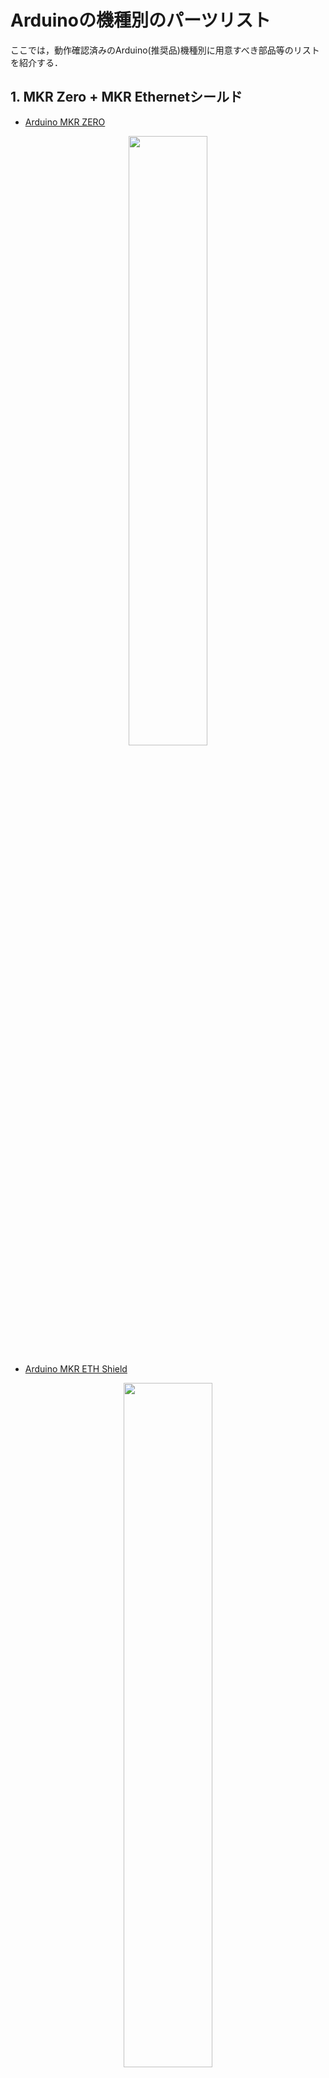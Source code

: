# Arduinoの機種別のパーツリスト
ここでは，動作確認済みのArduino(推奨品)機種別に用意すべき部品等のリストを紹介する．


## 1. MKR Zero + MKR Ethernetシールド

- [Arduino MKR ZERO](https://store-usa.arduino.cc/products/arduino-mkr-zero-i2s-bus-sd-for-sound-music-digital-audio-data)

<div style="text-align: center;">
<img src="../images/MKR_Zero.png" width="50%">
</div>




- [Arduino MKR ETH Shield](https://store-usa.arduino.cc/products/arduino-mkr-eth-shield)

<div style="text-align: center;">
<img src="../images/MKR_Ethernet.png" width="53%">
</div>






- [Arduino MKR Connector Carrier](https://store-usa.arduino.cc/products/arduino-mkr-connector-carrier-grove-compatible)

<div style="text-align: center;">
<img src="../images/MKR_Grove_Shield.png" width="70%">
</div>





マイクロSD, LEDとRTCは用途によっては不要であるが，ここでは使うものとする．また，RTCは推奨品のDS3231を利用することとする．

- マイクロSDのメディア : 好きなものを購入すれば良い(ただし，16GB以下)．

- [Grove – Chainable RGB LED](https://www.seeedstudio.com/Grove-Chainable-RGB-Led-V2-0.html)

<div style="text-align: center;">
<img src="../images/Grove_Chainable_RGB_LED.jpg" width="30%">
</div>



- [Grove - 4 pin Male Jumper](https://www.seeedstudio.com/Grove-4-pin-Male-Jumper-to-Grove-4-pin-Conversion-Cable-5-PCs-per-Pack.html)

<div style="text-align: center;">
<img src="../images/Grove_4pin_Male_Jumper.jpg" width="70%">
</div>




- [Adafruit DS3231 Precision RTC Breakout](https://www.adafruit.com/product/3013)

<div style="text-align: center;">
<img src="../images/Adafruit_DS3231.jpg" width="40%">
</div>



RTCにはピンヘッダが添付されているが，直線上のものが添付されているため，これを利用すると基板に印字されている端子の名称が読めなく
なるため，下のようなL型のピンヘッダを使うことを勧める．
- [ピンヘッダ　（オスＬ型）](https://akizukidenshi.com/catalog/g/gC-01627/)


- [Grove - 4 pin Female Jumper to Grove 4 pin Conversion Cable](https://www.seeedstudio.com/Grove-4-pin-Female-Jumper-to-Grove-4-pin-Conversion-Cable-5-PCs-per-PAck.html)

<div style="text-align: center;">
<img src="../images/Grove_4pin_Female_Jumper.jpg" width="40%">
</div>



RTCに加えて，I2Cインターフェースを使うセンサを使う場合や，RTC無しでI2Cインターフェースを持つセンサを複数接続する場合のみ以下の物品は必要になるが，
センサとして，何を使うか明確で無い場合は用意しておく方が望ましい．

- [Grove - I2C Hub](https://www.seeedstudio.com/Grove-I2C-Hub.html)

<div style="text-align: center;">
<img src="../images/Grove_I2C_Hub.jpg" width="30%">
</div>



### イーサネットシールドのMACアドレス割当てとシールの貼り付け

PCやWiFi基地局，ルータ等はMACアドレスは機器に内蔵されたROMに記入されており，
プログラム上で記述する必要はないが，ArduinoはMACアドレスを持たないため，別途指定する必要がある．

Arduinoのイーサネットシールドのうち，Classicシリーズのシールドには，Arduinoの製造元が取得したMACアドレスが
記載されたシールが貼られているため，そのアドレスを利用すれば良い．一方，MKRのイーサネットシールドには
MACアドレスのシールがないため，自分でMACアドレスを決めて，そのアドレスを記入する必要がある．

イーサネットの国際規格では，ネットワーク機器の製造メーカーがルールに従って，1台に1つアドレスを自分のアドレスの在庫から割当て，
世界に1つのアドレスを発行することになっている．しかし，近年の仮想化技術の進展で，物理的な物が無いにもかかわらず，
MACアドレスを大量に使うシーンが増えたため，MACアドレス空間の中から，自由に使って良いアドレスを各自が適当に使う状況に
なっている．

自由に使って良いMACアドレス空間を利用し，MACアドレスを自動で生成するWebサービス([ここ](https://miniwebtool.com/ja/mac-address-generator/)とか[ここ](https://www.bungu-do.jp/tools/mac_address))も登場しており，
これを利用することで，MACアドレスの問題が発生する確率を非常に低く保ちながらも，勝手に発行したMACアドレスを使うことが可能になっている．

ここでは，MKRのイーサネットシールドを使うため，上記サービスを使って，MACアドレスを生成した上で，シールに記入して貼り付けておく．


<div style="text-align: center;">
<img src="../images/MACアドレスシールMKR.jpg" width="50%">
</div>



## 2. MKR WiFi1010 + マイクロSDシールド

- [Arduino MKR WiFi 1010](https://store-usa.arduino.cc/products/arduino-mkr-wifi-1010)

<div style="text-align: center;">
<img src="../images/MKR_WiFi1010.png" width="50%">
</div>



- [Arduino MKR Connector Carrier](https://store-usa.arduino.cc/products/arduino-mkr-connector-carrier-grove-compatible)

<div style="text-align: center;">
<img src="../images/MKR_Grove_Shield.png" width="70%">
</div>


マイクロSD, LEDとRTCは用途によっては不要であるが，ここでは使うものとする．また，RTCは推奨品のDS3231を利用することとする．

- マイクロSDのメディア : 好きなものを購入すれば良い(ただし，16GB以下)．

- [MKR SD Proto Shield](https://store-usa.arduino.cc/products/mkr-sd-proto-shield)

<div style="text-align: center;">
<img src="../images/MKR_SD.png" width="50%">
</div>


- [Grove – Chainable RGB LED](https://www.seeedstudio.com/Grove-Chainable-RGB-Led-V2-0.html)

<div style="text-align: center;">
<img src="../images/Grove_Chainable_RGB_LED.jpg" width="30%">
</div>



- [Adafruit DS3231 Precision RTC Breakout](https://www.adafruit.com/product/3013)

<div style="text-align: center;">
<img src="../images/Adafruit_DS3231.jpg" width="40%">
</div>




RTCにはピンヘッダが添付されているが，直線上のものが添付されているため，これを利用すると基板に印字されている端子の名称が読めなく
なるため，下のようなL型のピンヘッダを使うことを勧める．
- [ピンヘッダ　（オスＬ型）](https://akizukidenshi.com/catalog/g/gC-01627/)


- [Grove - 4 pin Female Jumper to Grove 4 pin Conversion Cable](https://www.seeedstudio.com/Grove-4-pin-Female-Jumper-to-Grove-4-pin-Conversion-Cable-5-PCs-per-PAck.html)

<div style="text-align: center;">
<img src="../images/Grove_4pin_Female_Jumper.jpg" width="50%">
</div>





RTCに加えて，I2Cインターフェースを使うセンサを使う場合や，RTC無しでI2Cインターフェースを持つセンサを複数接続する場合のみ以下の物品は必要になるが，
センサとして，何を使うか明確で無い場合は用意しておく方が望ましい．

- [Grove - I2C Hub](https://www.seeedstudio.com/Grove-I2C-Hub.html)


<div style="text-align: center;">
<img src="../images/Grove_I2C_Hub.jpg" width="30%">
</div>





## 3. Arduino Uno R4 Minima + Ethernetシールド

- [Arduino UNO R4 Minima](https://store-usa.arduino.cc/products/uno-r4-minima)

<div style="text-align: center;">
<img src="../images/Uno_R4.png" width="50%">
</div>






- [Arduino Ethernet Shield 2](https://store-usa.arduino.cc/products/arduino-ethernet-shield-2)

<div style="text-align: center;">
<img src="../images/Classic_Ethernet.png" width="50%">
</div>





- [Arduino用 Groveベースシールド](https://jp.seeedstudio.com/Base-Shield-V2.html)

<div style="text-align: center;">
<img src="../images/Groveシールド.jpg" width="70%">
</div>





マイクロSD, LEDとRTCは用途によっては不要であるが，ここでは使うものとする．また，RTCは推奨品のDS3231を利用することとする．


- マイクロSDのメディア : 好きなものを購入すれば良い(ただし，16GB以下)．

- [Grove – Chainable RGB LED](https://www.seeedstudio.com/Grove-Chainable-RGB-Led-V2-0.html)

<div style="text-align: center;">
<img src="../images/Grove_Chainable_RGB_LED.jpg" width="30%">
</div>






- [Adafruit DS3231 Precision RTC Breakout](https://www.adafruit.com/product/3013)

<div style="text-align: center;">
<img src="../images/Adafruit_DS3231.jpg" width="40%">
</div>





RTCにはピンヘッダが添付されているが，直線上のものが添付されているため，これを利用すると基板に印字されている端子の名称が読めなく
なるため，下のようなL型のピンヘッダを使うことを勧める．
- [ピンヘッダ　（オスＬ型）](https://akizukidenshi.com/catalog/g/gC-01627/)


- [Grove - 4 pin Female Jumper to Grove 4 pin Conversion Cable](https://www.seeedstudio.com/Grove-4-pin-Female-Jumper-to-Grove-4-pin-Conversion-Cable-5-PCs-per-PAck.html)

<div style="text-align: center;">
<img src="../images/Grove_4pin_Female_Jumper.jpg" width="50%">
</div>






## 4. Arduino Uno R4 WiFi + マイクロSDシールド

- [Arduino UNO R4 WiFi](https://store-usa.arduino.cc/products/uno-r4-wifi)

<div style="text-align: center;">
<img src="../images/Uno_R4_WiFi.png" width="50%">
</div>



- [Arduino用 Groveベースシールド](https://jp.seeedstudio.com/Base-Shield-V2.html)

<div style="text-align: center;">
<img src="../images/Groveシールド.jpg" width="70%">
</div>




- [SD Card Shield](https://www.seeedstudio.com/SD-Card-Shield-V4-p-1381.html)


- [SparkFun microSD Shield](https://www.sparkfun.com/products/12761)


- ピンヘッダ : [Adafruit](https://www.adafruit.com/product/85),  [秋月電子1](https://akizukidenshi.com/catalog/g/gC-17103/), [秋月電子2](https://akizukidenshi.com/catalog/g/gC-17102/)

ピンヘッダはAdafruit物を購入すれば，端子的には足りるものの，ピンに印刷してあったほうが便利なので，2x3ピンのものと秋月で売られているものの
組み合わせが便利．

- マイクロSDのメディア : 好きなものを購入すれば良い(ただし，16GB以下)．


- [Grove – Chainable RGB LED](https://www.seeedstudio.com/Grove-Chainable-RGB-Led-V2-0.html)

<div style="text-align: center;">
<img src="../images/Grove_Chainable_RGB_LED.jpg" width="30%">
</div>




- [Adafruit DS3231 Precision RTC Breakout](https://www.adafruit.com/product/3013)

<div style="text-align: center;">
<img src="../images/Adafruit_DS3231.jpg" width="40%">
</div>




RTCにはピンヘッダが添付されているが，直線上のものが添付されているため，これを利用すると基板に印字されている端子の名称が読めなく
なるため，下のようなL型のピンヘッダを使うことを勧める．
- [ピンヘッダ　（オスＬ型）](https://akizukidenshi.com/catalog/g/gC-01627/)

- [Grove - 4 pin Female Jumper to Grove 4 pin Conversion Cable](https://www.seeedstudio.com/Grove-4-pin-Female-Jumper-to-Grove-4-pin-Conversion-Cable-5-PCs-per-PAck.html)

<div style="text-align: center;">
<img src="../images/Grove_4pin_Female_Jumper.jpg" width="50%">
</div>




## 5. Arduino Nano 33 IoT

- [Arduino Nano 33 IoT](https://store-usa.arduino.cc/products/arduino-nano-33-iot)

<div style="text-align: center;">
<img src="../images/Nano_33_IoT.png" width="50%">
</div>





- [Grove Shield for Arduino Nano](https://www.seeedstudio.com/Grove-Shield-for-Arduino-Nano-p-4112.html)

<div style="text-align: center;">
<img src="../images/Grove_nano_shield.jpg" width="70%">
</div>




- [ピンソケット](https://akizukidenshi.com/catalog/g/gC-10102/)

<div style="text-align: center;">
<img src="../images/ピンソケット.jpg" width="30%">
</div>





- [マイクロSDモジュール](https://www.adafruit.com/product/254)

<div style="text-align: center;">
<img src="../images/マイクロSDモジュール.jpg" width="40%">
</div>



上記モジュールにはピンヘッダが添付されているが，直線上のものが添付されているため，これを利用すると基板に印字されている端子の名称が読めなく
なるため，下のようなL型のピンヘッダを使うことを勧める．
- [ピンヘッダ　（オスＬ型）](https://akizukidenshi.com/catalog/g/gC-01627/)


- ジャンパーワイヤ
|ケーブル色|販売元URL|
|---|---|
| 黒 | https://akizukidenshi.com/catalog/g/gC-08932/ |
| 赤 | https://akizukidenshi.com/catalog/g/gC-08933/ |
| 黄 | https://akizukidenshi.com/catalog/g/gC-08936/ |
| 青 | https://akizukidenshi.com/catalog/g/gC-08934/ |
| 白 | https://akizukidenshi.com/catalog/g/gC-08935/ |

<div style="text-align: center;">
<img src="../images/ジャンパーケーブル黒.jpg" width="40%">
</div>




- マイクロSDのメディア : 好きなものを購入すれば良い(ただし，16GB以下)．

- [Grove – Chainable RGB LED](https://www.seeedstudio.com/Grove-Chainable-RGB-Led-V2-0.html)

<div style="text-align: center;">
<img src="../images/Grove_Chainable_RGB_LED.jpg" width="30%">
</div>





- [Adafruit DS3231 Precision RTC Breakout](https://www.adafruit.com/product/3013)

<div style="text-align: center;">
<img src="../images/Adafruit_DS3231.jpg" width="40%">
</div>




RTCにもピンヘッダが添付されているが，直線上のものが添付されているため，これを利用すると基板に印字されている端子の名称が読めなく
なるため，SDと同じく下のピンヘッダを使うことを勧める．
- [ピンヘッダ　（オスＬ型）](https://akizukidenshi.com/catalog/g/gC-01627/)

- [Grove - 4 pin Female Jumper to Grove 4 pin Conversion Cable](https://www.seeedstudio.com/Grove-4-pin-Female-Jumper-to-Grove-4-pin-Conversion-Cable-5-PCs-per-PAck.html)

<div style="text-align: center;">
<img src="../images/Grove_4pin_Female_Jumper.jpg" width="50%">
</div>




RTCに加えて，I2Cインターフェースを使うセンサを使う場合や，RTC無しでI2Cインターフェースを持つセンサを複数接続する場合のみ以下の物品は必要になるが，
センサとして，何を使うか明確で無い場合は用意しておく方が望ましい．

- [Grove - I2C Hub](https://www.seeedstudio.com/Grove-I2C-Hub.html)


<div style="text-align: center;">
<img src="../images/Grove_I2C_Hub.jpg" width="30%">
</div>






<!-- コメントアウトしたい内容 -->
<!-- 

## 6. Arduino Nano ESP32



Arduino Nano ESP32
![Arduino_Nano_ESP32](../images/Arduino_Nano_ESP32.png)
https://store-usa.arduino.cc/products/nano-esp32


Grove Shield for Arduino Nano
![Grove_nano_shield](../images/Grove_nano_shield.jpg)
https://www.seeedstudio.com/Grove-Shield-for-Arduino-Nano-p-4112.html

ピンソケット
![ピンソケット](../images/ピンソケット.jpg)
https://akizukidenshi.com/catalog/g/gC-10102/

マイクロSDモジュール
![マイクロSDモジュール](../images/マイクロSDモジュール.jpg)
https://www.adafruit.com/product/254


上記モジュールにはピンヘッダが添付されているが，直線上のものが添付されているため，これを利用すると基板に印字されている端子の名称が読めなく
なるため，下のようなL型のピンヘッダを使うことを勧める．
- ピンヘッダ　（オスＬ型）
https://akizukidenshi.com/catalog/g/gC-01627/

- ジャンパーワイヤ
|ケーブル色|販売元URL|
|---|---|
| 黒 | https://akizukidenshi.com/catalog/g/gC-08932/ |
| 赤 | https://akizukidenshi.com/catalog/g/gC-08933/ |
| 黄 | https://akizukidenshi.com/catalog/g/gC-08936/ |
| 青 | https://akizukidenshi.com/catalog/g/gC-08934/ |
| 白 | https://akizukidenshi.com/catalog/g/gC-08935/ |

![ジャンパーケーブル黒](../images/ジャンパーケーブル黒.jpg)


- マイクロSD : 好きなものを購入すれば良い(ただし，16GB以下)．


- Grove – Chainable RGB LED
![Grove – Chainable RGB LED](../images/Grove_Chainable_RGB_LED.jpg)
https://www.seeedstudio.com/Grove-Chainable-RGB-Led-V2-0.html

- Adafruit DS3231 Precision RTC Breakout
![Adafruit DS3231](../images/Adafruit_DS3231.jpg)
https://www.adafruit.com/product/3013

RTCにもピンヘッダが添付されているが，直線上のものが添付されているため，これを利用すると基板に印字されている端子の名称が読めなく
なるため，SDと同じく下のピンヘッダを使うことを勧める．
- ピンヘッダ　（オスＬ型）
https://akizukidenshi.com/catalog/g/gC-01627/


- Grove - 4 pin Female Jumper to Grove 4 pin Conversion Cable
![Grove - 4 pin Female Jumper](../images/Grove_4pin_Female_Jumper.jpg)
https://www.seeedstudio.com/Grove-4-pin-Female-Jumper-to-Grove-4-pin-Conversion-Cable-5-PCs-per-PAck.html


- Grove - I2C Hub
![Grove - I2C Hub](../images/Grove_I2C_Hub.jpg)
https://www.seeedstudio.com/Grove-I2C-Hub.html

-->

***
- [「センサの手配」に進む](Sensor_List.md)
- [「部材の選択」に戻る](Parts_Selection.md)
- [マニュアルトップに戻る](../Manual.md)

